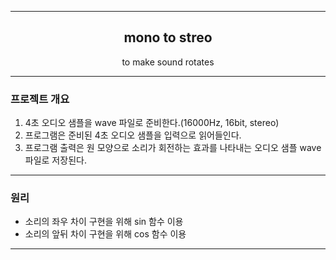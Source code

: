 ------------------------------

<h2 align="center">mono to streo</h2>

<p align="center">
  to make sound rotates
</p>

------------------------------

### 프로젝트 개요
1. 4초 오디오 샘플을 wave 파일로 준비한다.(16000Hz, 16bit, stereo)
2. 프로그램은 준비된 4초 오디오 샘플을 입력으로 읽어들인다.
3. 프로그램 출력은 원 모양으로 소리가 회전하는 효과를 나타내는 오디오 샘플 wave 파일로 저장된다.

------------------------------

### 원리
- 소리의 좌우 차이 구현을 위해 sin 함수 이용
- 소리의 앞뒤 차이 구현을 위해 cos 함수 이용

------------------------------
